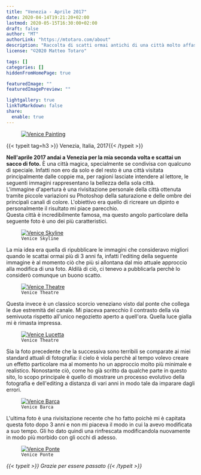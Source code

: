 ```yaml
---
title: "Venezia - Aprile 2017"
date: 2020-04-14T19:21:20+02:00
lastmod: 2020-05-15T16:30:00+02:00
draft: false
author: "MT"
authorLink: "https://mtotaro.com/about"
description: "Raccolta di scatti ormai antichi di una città molto affascinante"
license: "©2020 Matteo Totaro"

tags: []
categories: []
hiddenFromHomePage: true

featuredImage: ""
featuredImagePreview: ""

lightgallery: true
linkToMarkdown: false
share:
  enable: true
---
```


 <div class="container-fluid">
   <div class="ratio-box fade-box">
      <figure>
        <a class="lightgallery" 
          href=/images/uploads/venice/2HD.jpg
          title="Venice Painting"
          data-thumbnail=/images/uploads/venice/2.jpg
          data-sub-html="Venice Painting">
          <img class="lazyload blur-up"
            src=/svg/loading/normal.svg
            data-src=/images/uploads/venice/2HD.jpg
            data-sizes=auto
            alt="Venice Painting"></a>
      </figure>
          {{< typeit tag=h3 >}} Venezia, Italia, 2017{{< /typeit >}}
          <p><strong>Nell'aprile 2017 andai a Venezia per la mia seconda volta e scattai un sacco di foto.</strong> È una città magica, specialmente se condivisa con qualcuno di speciale. Infatti non ero da solo e del resto è una città visitata principalmente dalle coppie ma, per ragioni lasciate intendere al lettore, le seguenti immagini rappresentano la bellezza della sola città.<br>
          L'immagine d'apertura è una rivisitazione personale della città ottenuta tramite piccole variazioni su Photoshop della saturazione e delle ombre dei principali canali di colore. L'obiettivo era quello di ricreare un dipinto e personalmente il risultato mi piace parecchio.<br>Questa città è incredibilmente famosa, ma questo angolo particolare della seguente foto è uno dei più caratteristici.</p>
            <figure>
                <a class="lightgallery" 
                  href=/images/uploads/venice/5HD.jpg
                  title="Venice Skyline"
                  data-thumbnail=/images/uploads/venice/5.jpg
                  data-sub-html="Venice Skyline">
                      <img class="lazyload blur-up"
                        src=/svg/loading/normal.svg
                        data-src=/images/uploads/venice/5HD.jpg
                        data-sizes=auto
                        alt="Venice Skyline">
                  </a>
                <figcaption class=image-caption>
                  <code>Venice Skyline</code>
                </figcaption>
            </figure>
          <p>La mia idea era quella di ripubblicare le immagini che consideravo migliori quando le scattai ormai più di 3 anni fa, infatti l'editing della seguente immagine è al momento ciò che più si allontana dal mio attuale approccio alla modifica di una foto. Aldilà di ciò, ci tenevo a pubblicarla perchè lo considerò comunque un buono scatto.</p>
            <figure>
              <a class=lightgallery
                href=/images/uploads/venice/1HD.jpg
                title="Venice Theatre"
                data-thumbnail=/images/uploads/venice/1.jpg 
                data-sub-html="Venice Skyline">
                    <img class="lazyload blur-up" 
                    src=/svg/loading/normal.svg
                    data-src=/images/uploads/venice/1HD.jpg
                    data-sizes=auto
                    alt="Venice Theatre"></a>
              <figcaption class=image-caption>
                <code>Venice Theatre</code>
              </figcaption>
            </figure>
          <p>Questa invece è un classico scorcio veneziano visto dal ponte che collega le due estremità del canale. Mi piaceva parecchio il contrasto della via semivuota rispetto all'unico negozietto aperto a quell'ora. Quella luce gialla mi è rimasta impressa.</p>
          <figure>
              <a class=lightgallery
                href=/images/uploads/venice/4HD.jpg
                title="Venice Lucetta"
                data-thumbnail=/images/uploads/venice/4.jpg 
                data-sub-html="Venice Lucetta">
                    <img class="lazyload blur-up" 
                    src=/svg/loading/normal.svg
                    data-src=/images/uploads/venice/4HD.jpg
                    data-sizes=auto
                    alt="Venice Lucetta"></a>
              <figcaption class=image-caption>
                <code>Venice Theatre</code>
              </figcaption>
          </figure>
          <p>Sia la foto precedente che la successiva sono terribili se comparate ai miei standard attuali di fotografia: il cielo è viola perchè al tempo volevo creare un effetto particolare ma al momento ho un approccio molto più minimale e realistico. Nonostante ciò, come ho già scritto da qualche parte in questo sito, lo scopo principale è quello di mostrare un processo evolutivo della fotografia e dell'editing a distanza di vari anni in modo tale da imparare dagli errori.</p>
          <figure>
              <a class=lightgallery
                href=/images/uploads/venice/3HD.jpg
                title="Venice Barca"
                data-thumbnail=/images/uploads/venice/3.jpg 
                data-sub-html="Venice Barca">
                    <img class="lazyload blur-up" 
                    src=/svg/loading/normal.svg
                    data-src=/images/uploads/venice/3HD.jpg
                    data-sizes=auto
                    alt="Venice Barca"></a>
              <figcaption class=image-caption>
                <code>Venice Barca</code>
              </figcaption>
          </figure>
          <p>L'ultima foto è una rivisitazione recente che ho fatto poichè mi è capitata questa foto dopo 3 anni e non mi piaceva il modo in cui la avevo modificata a suo tempo. Gli ho dato quindi una rinfrescata modificandola nuovamente in modo più morbido con gli occhi di adesso.</p>
          <figure>
              <a class=lightgallery
                href=/images/uploads/venice/6HD.jpg
                title="Venice Ponte"
                data-thumbnail=/images/uploads/venice/6.jpg
                data-sub-html="Venice Ponte">
                    <img class="lazyload blur-up" 
                    src=/svg/loading/normal.svg
                    data-src=/images/uploads/venice/6HD.jpg
                    data-sizes=auto
                    alt="Venice Ponte"></a>
              <figcaption class=image-caption>
                <code>Venice Ponte</code>
              </figcaption>
          </figure>
      <i>{{< typeit >}} Grazie per essere passato {{< /typeit >}}</i>
    </div>
 </div>